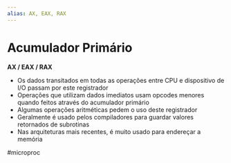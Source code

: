 ```yaml
---
alias: AX, EAX, RAX
---
```


# Acumulador Primário

**AX / EAX / RAX**

- Os dados transitados em todas as operações entre CPU e dispositivo de I/O passam por este registrador
- Operações que utilizam dados imediatos usam opcodes menores quando feitos através do acumulador primário
- Algumas operações aritméticas pedem o uso deste registrador
- Geralmente é usado pelos compiladores para guardar valores retornados de subrotinas
- Nas arquiteturas mais recentes, é muito usado para endereçar  a memória

#microproc

